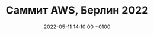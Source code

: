 ---
title: Саммит AWS, Берлин 2022
date: 2022-05-11 14:10:00 +0100
draft: false
tags: [Берлин, Германия, Саммит AWS, Snowflake, я, 2022]
---